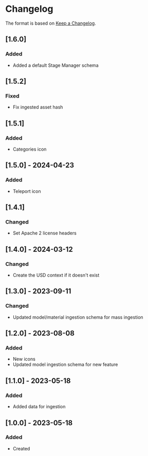 ﻿# Changelog
The format is based on [Keep a Changelog](https://keepachangelog.com/en/1.0.0/).

## [1.6.0]
### Added
- Added a default Stage Manager schema

## [1.5.2]
### Fixed
- Fix ingested asset hash

## [1.5.1]
### Added
- Categories icon

## [1.5.0] - 2024-04-23
### Added
- Teleport icon

## [1.4.1]
### Changed
- Set Apache 2 license headers

## [1.4.0] - 2024-03-12
### Changed
- Create the USD context if it doesn't exist

## [1.3.0] - 2023-09-11
### Changed
- Updated model/material ingestion schema for mass ingestion

## [1.2.0] - 2023-08-08
### Added
- New icons
- Updated model ingestion schema for new feature

## [1.1.0] - 2023-05-18
### Added
- Added data for ingestion

## [1.0.0] - 2023-05-18
### Added
- Created
